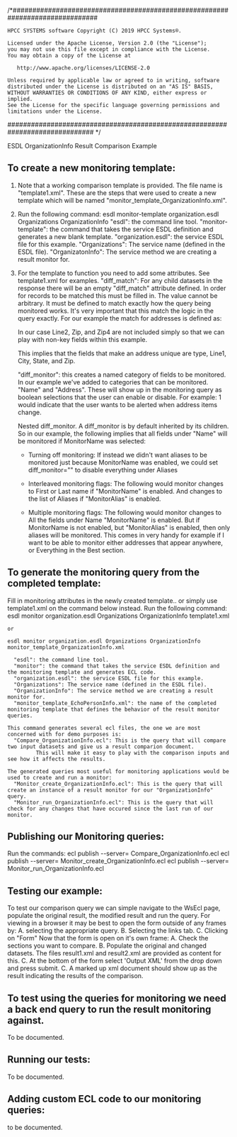 /*##############################################################################

    HPCC SYSTEMS software Copyright (C) 2019 HPCC Systems®.

    Licensed under the Apache License, Version 2.0 (the "License");
    you may not use this file except in compliance with the License.
    You may obtain a copy of the License at

       http://www.apache.org/licenses/LICENSE-2.0

    Unless required by applicable law or agreed to in writing, software
    distributed under the License is distributed on an "AS IS" BASIS,
    WITHOUT WARRANTIES OR CONDITIONS OF ANY KIND, either express or implied.
    See the License for the specific language governing permissions and
    limitations under the License.
############################################################################## */

ESDL OrganizationInfo Result Comparison Example

To create a new monitoring template:
-----------------------------------------------------------------------------------------------------------------
  1. Note that a working comparison template is provided.  The file name is "template1.xml".
     These are the steps that were used to create a new template which will be named
     "monitor_template_OrganizationInfo.xml".
  2. Run the following command:
    esdl monitor-template organization.esdl Organizations OrganizationInfo
	  "esdl": the command line tool.
	  "monitor-template": the command that takes the service ESDL definition and generates a new blank template.
	  "organization.esdl": the service ESDL file for this example.
	  "Organizations": The service name (defined in the ESDL file).
	  "OrganizatonInfo": The service method we are creating a result monitor for.
  3. For the template to function you need to add some attributes.  See template1.xml for examples.
     "diff_match": For any child datasets in the response there will be an empty "diff_match"
      attribute defined.
	   In order for records to be matched this must be filled in.
	   The value cannot be arbitrary.  It must be defined to match exactly how the query being monitored works.
           It's very important that this match the logic in the query exactly.
	   For our example the match for addresses is defined as:
         <Addresses diff_match='Line1+City+State'>
		   <Address>
		     <type/>
			 <Line1/>
			 <Line2/>
			 <City/>
			 <State/>
			 <Zip/>
		   </Address>
		 </Addresses>
           In our case Line2, Zip, and Zip4 are not included simply so that we can play with non-key fields
           within this example.

	   This implies that the fields that make an address unique are type, Line1, City, State,
           and Zip.

     "diff_monitor": this creates a named category of fields to be monitored.
	   In our example we've added to categories that can be monitored.  "Name" and "Address".
	   These will show up in the monitoring query as boolean selections that the user can enable or disable.
	   For example: <MonitorAdress>1</MonitorAddress> would indicate that the user wants to be alerted when address items change.

	 Nested diff_monitor.  A diff_monitor is by default inherited by its children. So in our example, the following implies that
	   all fields under "Name" will be monitored if MonitorName was selected:
       <Name diff_monitor="Name">
		  <First/>
		  <Last/>
		  <Aliases>
			<Alias/>
		  </Aliases>
		</Name>

	  - Turning off monitoring:
		If instead we didn't want aliases to be monitored just because MonitorName was enabled, we could set diff_monitor="" to disable everything under Aliases
		<Name diff_monitor="Name">
		  <First/>
		  <Last/>
		  <Aliases diff_monitor="">
			<Alias/>
		  </Aliases>
		</Name>

	  - Interleaved monitoring flags:
		The following would monitor changes to First or Last name if "MonitorName" is enabled.  And changes to the list of Aliases if "MonitorAlias" is enabled.
		<Name diff_monitor="Name">
		  <First/>
		  <Last/>
		  <Aliases diff_monitor="Alias">
			<Alias/>
		  </Aliases>
		</Name>

	  - Multiple monitoring flags:
		The following would monitor changes to All the fields under Name "MonitorName" is enabled.
		But if MonitorName is not enabled, but "MonitorAlias" is enabled, then only aliases will be monitored.
		This comes in very handy for example if I want to be able to monitor either addresses that appear anywhere, or Everything in the Best section.
		<Name diff_monitor="Name">
		  <First/>
		  <Last/>
		  <Aliases diff_monitor="Name|Alias">
			<Alias/>
		  </Aliases>
		</Name>

To generate the monitoring query from the completed template:
-----------------------------------------------------------------------------------------------------------------
  Fill in monitoring attributes in the newly created template.. or simply use template1.xml on the command below instead.
  Run the following command:
    esdl monitor organization.esdl Organizations OrganizationInfo template1.xml

    or

    esdl monitor organization.esdl Organizations OrganizationInfo monitor_template_OrganizationInfo.xml

	  "esdl": the command line tool.
	  "monitor": the command that takes the service ESDL definition and the monitoring template and generates ECL code.
	  "organization.esdl": the service ESDL file for this example.
	  "Organizations": The service name (defined in the ESDL file).
	  "OrganizationInfo": The service method we are creating a result monitor for.
	  "monitor_template_EchoPersonInfo.xml": the name of the completed monitoring template that defines the behavior of the result monitor queries.

	This command generates several ecl files, the one we are most concerned with for demo purposes is:
	  "Compare_OrganizationInfo.ecl": This is the query that will compare two input datasets and give us a result comparion document.
             This will make it easy to play with the comparison inputs and see how it affects the results.

	The generated queries most useful for monitoring applications would be used to create and run a monitor:
	  "Monitor_create_OrganizationInfo.ecl": This is the query that will create an instance of a result monitor for our "OrganizationInfo" query.
	  "Monitor_run_OrganizationInfo.ecl": This is the query that will check for any changes that have occured since the last run of our monitor.

Publishing our Monitoring queries:
-----------------------------------------------------------------------------------------------------------------
  Run the commands:
    ecl publish --server=<EclWatchIP> <RoxieTargetName> Compare_OrganizationInfo.ecl
    ecl publish --server=<EclWatchIP> <RoxieTargetName> Monitor_create_OrganizationInfo.ecl
    ecl publish --server=<EclWatchIP> <RoxieTargetName> Monitor_run_OrganizationInfo.ecl


Testing our example:
--------------------------------------------------------------------------------------------------------------
To test our comparison query we can simple navigate to the WsEcl page, populate the original result, the modified result and run the query.
For viewing in a browser it may be best to open the form outside of any frames by:
    A. selecting the appropriate query.
    B. Selecting the links tab.
    C. Clicking on "Form"
Now that the form is open on it's own frame:
    A. Check the sections you want to compare.
    B. Populate the original and changed datasets. The files result1.xml and result2.xml are provided as content for this.
    C. At the bottom of the form select 'Output XML' from the drop down and press submit.
    C. A marked up xml document should show up as the result indicating the results of the comparison.


To test using the queries for monitoring we need a back end query to run the result monitoring against.
----------------------------------------------------------------------------------------------------------------------
To be documented.

Running our tests:
----------------------------------------------------------------------------------------------------------------------
To be documented.

Adding custom ECL code to our monitoring queries:
-------------------------------------------------------------------------------
to be documented.
